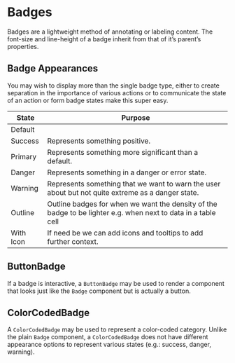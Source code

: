 # Badges

Badges are a lightweight method of annotating or labeling content. The font-size and line-height of a badge inherit from that of it’s parent’s properties.

## Badge Appearances

You may wish to display more than the single badge type, either to create separation in the importance of various actions or to communicate the state of an action or form badge states make this super easy.

| State     | Purpose                                                                                                       |
| --------- | ------------------------------------------------------------------------------------------------------------- |
| Default   |                                                                                                               |
| Success   | Represents something positive.                                                                                |
| Primary   | Represents something more significant than a default.                                                         |
| Danger    | Represents something in a danger or error state.                                                              |
| Warning   | Represents something that we want to warn the user about but not quite extreme as a danger state.             |
| Outline   | Outline badges for when we want the density of the badge to be lighter e.g. when next to data in a table cell |
| With Icon | If need be we can add icons and tooltips to add further context.                                              |

## ButtonBadge

If a badge is interactive, a `ButtonBadge` may be used to render a component that looks just like the `Badge` component but is actually a button.

## ColorCodedBadge

A `ColorCodedBadge` may be used to represent a color-coded category. Unlike the plain `Badge` component, a `ColorCodedBadge` does not have different appearance options to represent various states (e.g.: success, danger, warning).

